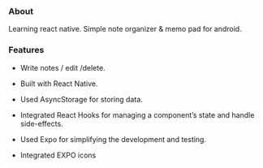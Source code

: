 


<h3> About</h3>
<p>Learning react native.
Simple note organizer & memo pad for android. </p>

<h3>Features </h3>

- Write notes / edit /delete.

- Built with React Native.

- Used AsyncStorage for storing data.

- Integrated React Hooks for managing a component’s state and handle side-effects.

- Used Expo for simplifying the development and testing.

- Integrated EXPO icons



